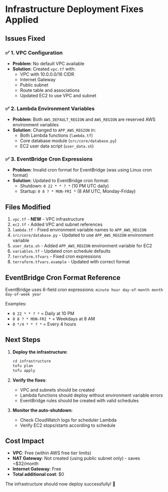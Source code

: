 # Infrastructure Deployment Fixes Applied

## Issues Fixed

### ✅ 1. VPC Configuration
- **Problem**: No default VPC available
- **Solution**: Created `vpc.tf` with:
  - VPC with 10.0.0.0/16 CIDR
  - Internet Gateway
  - Public subnet
  - Route table and associations
  - Updated EC2 to use VPC and subnet

### ✅ 2. Lambda Environment Variables  
- **Problem**: Both `AWS_DEFAULT_REGION` and `AWS_REGION` are reserved AWS environment variables
- **Solution**: Changed to `APP_AWS_REGION` in:
  - Both Lambda functions (`lambda.tf`)
  - Core database module (`src/core/database.py`)
  - EC2 user data script (`user_data.sh`)

### ✅ 3. EventBridge Cron Expressions
- **Problem**: Invalid cron format for EventBridge (was using Linux cron format)
- **Solution**: Updated to EventBridge cron format:
  - Shutdown: `0 22 * * ? *` (10 PM UTC daily)
  - Startup: `0 8 ? * MON-FRI *` (8 AM UTC, Monday-Friday)

## Files Modified

1. `vpc.tf` - **NEW** - VPC infrastructure
2. `ec2.tf` - Added VPC and subnet references
3. `lambda.tf` - Fixed environment variable names to `APP_AWS_REGION`
4. `src/core/database.py` - Updated to use `APP_AWS_REGION` environment variable
5. `user_data.sh` - Added `APP_AWS_REGION` environment variable for EC2
6. `variables.tf` - Updated cron schedule defaults
7. `terraform.tfvars` - Fixed cron expressions
8. `terraform.tfvars.example` - Updated with correct format

## EventBridge Cron Format Reference

EventBridge uses 6-field cron expressions: `minute hour day-of-month month day-of-week year`

Examples:
- `0 22 * * ? *` = Daily at 10 PM
- `0 8 ? * MON-FRI *` = Weekdays at 8 AM  
- `0 */4 * * ? *` = Every 4 hours

## Next Steps

1. **Deploy the infrastructure**:
   ```powershell
   cd infrastructure
   tofu plan
   tofu apply
   ```

2. **Verify the fixes**:
   - VPC and subnets should be created
   - Lambda functions should deploy without environment variable errors
   - EventBridge rules should be created with valid schedules

3. **Monitor the auto-shutdown**:
   - Check CloudWatch logs for scheduler Lambda
   - Verify EC2 stops/starts according to schedule

## Cost Impact

- **VPC**: Free (within AWS free tier limits)
- **NAT Gateway**: Not created (using public subnet only) - saves ~$32/month
- **Internet Gateway**: Free
- **Total additional cost**: $0

The infrastructure should now deploy successfully! 🎉
